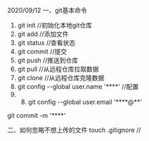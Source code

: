 2020/09/12
一、git基本命令
1. git init         //初始化本地git仓库
2. git add <file>   //添加文件
3. git status       //查看状态
4. git commit       //提交
5. git push         //推送到仓库
6. git pull         //从远程仓库拉取数据
7. git clone        //从远程仓库克隆数据
8. git config --global user.name '****'        //配置
9. 8. git config --global user.email '****@**'

git commit -m '****'

二、如何忽略不想上传的文件
touch .gitignore   //
